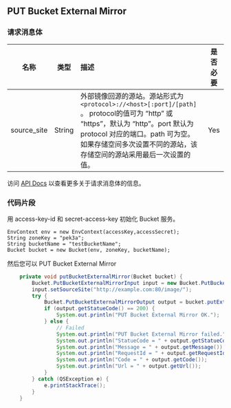 ## PUT Bucket External Mirror

### 请求消息体

|名称|类型|描述|是否必要|
|:--:|:--:|:--|:--:|
|source_site|String|外部镜像回源的源站。源站形式为 `<protocol>://<host>[:port]/[path]` 。 protocol的值可为 “http” 或 “https”，默认为 “http”。port 默认为 protocol 对应的端口。path 可为空。 如果存储空间多次设置不同的源站，该存储空间的源站采用最后一次设置的值。|Yes|

访问 [API Docs](https://docs.qingcloud.com/qingstor/api/bucket/external_mirror/put_external_mirror.html) 以查看更多关于请求消息体的信息。

### 代码片段

用 access-key-id 和 secret-access-key 初始化 Bucket 服务。

```
EnvContext env = new EnvContext(accessKey,accessSecret);
String zoneKey = "pek3a";
String bucketName = "testBucketName";
Bucket bucket = new Bucket(env, zoneKey, bucketName);

```

然后您可以 PUT Bucket External Mirror


```java
    private void putBucketExternalMirror(Bucket bucket) {
        Bucket.PutBucketExternalMirrorInput input = new Bucket.PutBucketExternalMirrorInput();
        input.setSourceSite("http://example.com:80/image/");
        try {
            Bucket.PutBucketExternalMirrorOutput output = bucket.putExternalMirror(input);
            if (output.getStatueCode() == 200) {
                System.out.println("PUT Bucket External Mirror OK.");
            } else {
                // Failed
                System.out.println("PUT Bucket External Mirror failed.");
                System.out.println("StatueCode = " + output.getStatueCode());
                System.out.println("Message = " + output.getMessage());
                System.out.println("RequestId = " + output.getRequestId());
                System.out.println("Code = " + output.getCode());
                System.out.println("Url = " + output.getUrl());
            }
        } catch (QSException e) {
            e.printStackTrace();
        }
    }

```